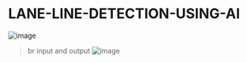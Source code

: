 # LANE-LINE-DETECTION-USING-AI
![image](https://github.com/Rvvkrishna/LANE-LINE-DETECTION-USING-AI/assets/117982033/cefe6df1-db9b-45f4-8dca-2f61229be0e3)
>br
input and output
![image](https://github.com/Rvvkrishna/LANE-LINE-DETECTION-USING-AI/assets/117982033/d8f818a2-76f7-4e3a-a372-595a422f238d)
